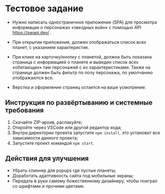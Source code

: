 # Тестовое задание 

* Нужно написать одностраничное приложение (SPA) для просмотра информации о персонажах «звездных войн» с помощью   API   https://swapi.dev/ .

* При открытии приложения, должен отображаться список всех планет, с указанием характеристик.

* При клике на карточку/кнопку с планетой, должна быть показана страница с информацией о планете и выведен список всех «обитающих» там персонажей с их характеристиками. Также на странице должен быть фильтр по полу персонажа, по умолчанию отображаются все.

* Верстка и оформление страниц остается на ваше усмотрение.

## Инструкция по развёртыванию и системные требования
 1. Скачайте ZIP-архив, распакуйте;
 2. Откройте через VSCode или другой редактор кода;
 3. Внутри директории проекта запустите `npm install`, это установит все зависимости данного проекта;
 4. Запустите проект командой `npm start`.

## **Действия для улучшения**
* Убрать спиннер для popups где пустые планеты;
* Доработать адаптивность сайта под мобильные экраны;
* Передать в руки самому божественному дизайнеру, чтобы поиграл со шрифтами и прочими цветами. 



